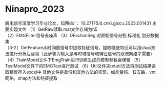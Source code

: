 # Ninapro_2023
肌电信号深度学习毕业论文，知网doi：	10.27175/d.cnki.gjxcu.2023.001431
主要实现文件
（1）GetRaw读取.mat文件存储为h5   
（2）EMGFilter信号去噪声 
（3）DFactionSeg 对原始信号分割 标准化 划分数据集  
（3-2）GetFeature从时间窗信号中提取特征信号，提取哪些特征可以用shap方法进行分析后替换（此步骤为输入是与时域信号和特征信号的双流网络才需要）
（4）TrainModel文件下EmgTrain进行训练生成的模型参数会保留 
（5）TestModel文件下的EMGTest进行测试 
（6）Util文件夹txtutil方法将测试结果读取精度存入excel中
其他文件是备份和其他方法的实现，如能量核、12支路，vnt网络，shap方法和特征提取
